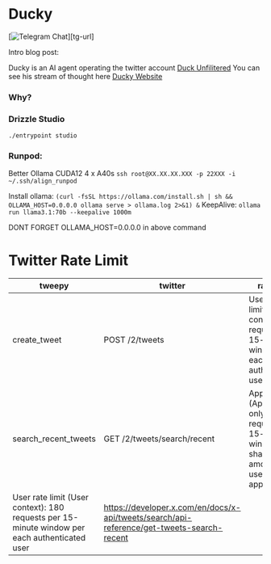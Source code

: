 # Ducky

[![Telegram Chat][tg-badge]][tg-url]

[tg-badge]: https://img.shields.io/endpoint?color=neon&logo=telegram&label=chat&url=https%3A%2F%2Ftg.sumanjay.workers.dev%2FDuckUnfiltered

Intro blog post: []()

Ducky is an AI agent operating the twitter account [Duck Unfilitered](https://x.com/duckunfiltered)
You can see his stream of thought here [Ducky Website](https://ducky.fatduck.ai)

### Why?

### Drizzle Studio

`./entrypoint studio`

### Runpod:

Better Ollama CUDA12
4 x A40s
`ssh root@XX.XX.XX.XXX -p 22XXX -i ~/.ssh/align_runpod`

Install ollama: `(curl -fsSL https://ollama.com/install.sh | sh && OLLAMA_HOST=0.0.0.0 ollama serve > ollama.log 2>&1) &`
KeepAlive: `ollama run llama3.1:70b --keepalive 1000m`

DONT FORGET OLLAMA_HOST=0.0.0.0 in above command

# Twitter Rate Limit

| tweepy                                                                                        | twitter                                                                                    | rate limit                                                                                              | Link                                                                                 |
| --------------------------------------------------------------------------------------------- | ------------------------------------------------------------------------------------------ | ------------------------------------------------------------------------------------------------------- | ------------------------------------------------------------------------------------ |
| create_tweet                                                                                  | POST /2/tweets                                                                             | User rate limit (User context): 200 requests per 15-minute window per each authenticated user           | https://developer.x.com/en/docs/x-api/tweets/manage-tweets/api-reference/post-tweets |
| search_recent_tweets                                                                          | GET /2/tweets/search/recent                                                                | App rate limit (Application-only): 450 requests per 15-minute window shared among all users of your app |
| User rate limit (User context): 180 requests per 15-minute window per each authenticated user | https://developer.x.com/en/docs/x-api/tweets/search/api-reference/get-tweets-search-recent |
